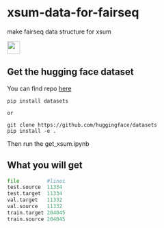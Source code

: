 # xsum-data-for-fairseq
make fairseq data structure for xsum

<p align="left">
  <img src=https://img.shields.io/badge/Python-v3.6.8-green?style=flat&logo=python height=30px></a> 
</p>

## Get the hugging face dataset 

You can find repo [here](https://github.com/huggingface/datasets)

```
pip install datasets

or

git clone https://github.com/huggingface/datasets
pip install -e .
```

Then run the get_xsum.ipynb

## What you will get

```python
file         #lines
test.source  11334
test.target  11334
val.target   11332
val.source   11332
train.target 204045
train.source 204045
```
